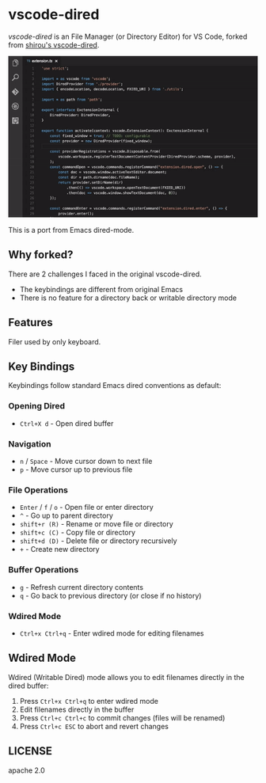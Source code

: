 # vscode-dired

*vscode-dired* is an File Manager (or Directory Editor) for VS Code, forked from [shirou's vscode-dired](https://github.com/shirou/vscode-dired).

![vscode-dired Demo](https://github.com/at-ishikawa/vscode-dired/raw/master/vscode-dired.gif)

This is a port from Emacs dired-mode.

## Why forked?

There are 2 challenges I faced in the original vscode-dired.

- The keybindings are different from original Emacs
- There is no feature for a directory back or writable directory mode

## Features

Filer used by only keyboard.

## Key Bindings

Keybindings follow standard Emacs dired conventions as default:

### Opening Dired
- `Ctrl+X d` - Open dired buffer

### Navigation
- `n` / `Space` - Move cursor down to next file
- `p` - Move cursor up to previous file

### File Operations
- `Enter` / `f` / `o` - Open file or enter directory
- `^` - Go up to parent directory
- `shift+r (R)` - Rename or move file or directory
- `shift+c (C)` - Copy file or directory
- `shift+d (D)` - Delete file or directory recursively
- `+` - Create new directory

### Buffer Operations
- `g` - Refresh current directory contents
- `q` - Go back to previous directory (or close if no history)

### Wdired Mode

- `Ctrl+x Ctrl+q` - Enter wdired mode for editing filenames

## Wdired Mode

Wdired (Writable Dired) mode allows you to edit filenames directly in the dired buffer:

1. Press `Ctrl+x Ctrl+q` to enter wdired mode
2. Edit filenames directly in the buffer
3. Press `Ctrl+c Ctrl+c` to commit changes (files will be renamed)
4. Press `Ctrl+c ESC` to abort and revert changes

## LICENSE

apache 2.0
